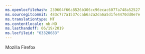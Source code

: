 ```yaml
---
ms.openlocfilehash: 239604f66a8526b306cc96ecac6077a748a52527
ms.sourcegitcommit: 483c777a1537ccab6a2a2da6a5d1fe4470dd0e7e
ms.translationtype: MT
ms.contentlocale: nb-NO
ms.lasthandoff: 06/19/2019
ms.locfileid: "63320683"
---
```

Mozilla Firefox